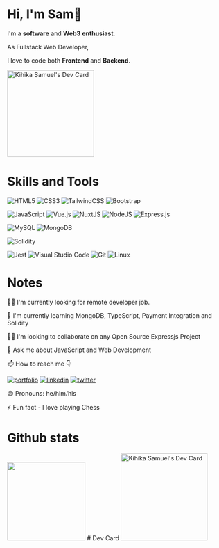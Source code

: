 # Hi, I'm Sam👋

<div style="display:flex-inline; flex-direction:row-reverse;">
  <div>
    <p>
      I'm a <b>software</b> and <b>Web3 enthusiast</b>.
    </p>
    <p>
    As Fullstack Web Developer,
    </p>
    <p>
    I love to code both <b>Frontend</b> and <b>Backend</b>.
    </p>
  </div>

  <div>
    <a href="https://app.daily.dev/KihikaSamuel">
      <img src="https://api.daily.dev/devcards/39e1435602ca4864903a972049119609.png?r=kfq" style="width:200px;" alt="Kihika Samuel's Dev Card"/>
    </a>  
  </div>
</div>

# Skills and Tools
![HTML5](https://img.shields.io/badge/html5-%23E34F26.svg?style=for-the-badge&logo=html5&logoColor=white)
![CSS3](https://img.shields.io/badge/css3-%231572B6.svg?style=for-the-badge&logo=css3&logoColor=white)
![TailwindCSS](https://img.shields.io/badge/tailwindcss-%2338B2AC.svg?style=for-the-badge&logo=tailwind-css&logoColor=white)
![Bootstrap](https://img.shields.io/badge/bootstrap-%23563D7C.svg?style=for-the-badge&logo=bootstrap&logoColor=white)

![JavaScript](https://img.shields.io/badge/javascript-%23323330.svg?style=for-the-badge&logo=javascript&logoColor=%23F7DF1E)
![Vue.js](https://img.shields.io/badge/vuejs-%2335495e.svg?style=for-the-badge&logo=vuedotjs&logoColor=%234FC08D)
![NuxtJS](https://img.shields.io/badge/Nuxt-black?style=for-the-badge&logo=nuxt.js&logoColor=white)
![NodeJS](https://img.shields.io/badge/node.js-6DA55F?style=for-the-badge&logo=node.js&logoColor=white)
![Express.js](https://img.shields.io/badge/express.js-%23404d59.svg?style=for-the-badge&logo=express&logoColor=%2361DAFB)

![MySQL](https://img.shields.io/badge/mysql-%2300f.svg?style=for-the-badge&logo=mysql&logoColor=white)
![MongoDB](https://img.shields.io/badge/MongoDB-%234ea94b.svg?style=for-the-badge&logo=mongodb&logoColor=white)

![Solidity](https://img.shields.io/badge/Solidity-%23363636.svg?style=for-the-badge&logo=solidity&logoColor=white)

![Jest](https://img.shields.io/badge/-jest-%23C21325?style=for-the-badge&logo=jest&logoColor=white)
![Visual Studio Code](https://img.shields.io/badge/Visual%20Studio%20Code-0078d7.svg?style=for-the-badge&logo=visual-studio-code&logoColor=white)
![Git](https://img.shields.io/badge/git-%23F05033.svg?style=for-the-badge&logo=git&logoColor=white)
![Linux](https://img.shields.io/badge/Linux-FCC624?style=for-the-badge&logo=linux&logoColor=black)


# Notes

👩‍💻 I'm currently looking for remote developer job.

🧠 I'm currently learning MongoDB, TypeScript, Payment Integration and Solidity

👯‍♀️ I'm looking to collaborate on any Open Source Expressjs Project

💬 Ask me about JavaScript and Web Development

📫 How to reach me 👇

[![portfolio](https://img.shields.io/badge/my_portfolio-000?style=for-the-badge&logo=ko-fi&logoColor=white)](https://samkihika.site/)
[![linkedin](https://img.shields.io/badge/linkedin-0A66C2?style=for-the-badge&logo=linkedin&logoColor=white)](https://www.linkedin.com/in/samuel-kihika-6b394613b/)
[![twitter](https://img.shields.io/badge/twitter-1DA1F2?style=for-the-badge&logo=twitter&logoColor=white)](https://twitter.com/KihikaSamuel/)

😄 Pronouns: he/him/his

⚡️ Fun fact - I love playing Chess

# Github stats
<img height="180em" src="https://github-readme-stats.vercel.app/api?username=Summitm&show_icons=true&hide_border=true&&count_private=true&include_all_commits=true&theme=radical&hide_stars=false" />
# Dev Card
  <a href="https://app.daily.dev/KihikaSamuel"><img src="https://api.daily.dev/devcards/39e1435602ca4864903a972049119609.png?r=kfq" width="200" alt="Kihika Samuel's Dev Card"/></a>
